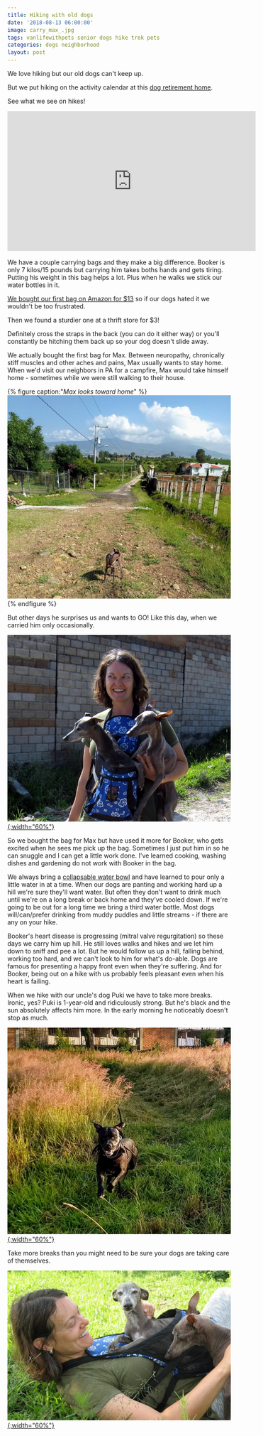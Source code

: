 ```yaml
---
title: Hiking with old dogs
date: '2018-08-13 06:00:00'
image: carry_max_.jpg
tags: vanlifewithpets senior dogs hike trek pets
categories: dogs neighborhood
layout: post
---
```


We love hiking but our old dogs can't keep up.

But we put hiking on the activity calendar at this [dog retirement home](https://reverdecer.annalisagross.com/2018/08/05/dog-retirement-home/).

See what we see on hikes!

<iframe width="560" height="315" src="https://www.youtube-nocookie.com/embed/K0gsOxdYuWk" frameborder="0" allow="autoplay; encrypted-media" allowfullscreen></iframe>

We have a couple carrying bags and they make a big difference. Booker is only 7 kilos/15 pounds but carrying him takes boths hands and gets tiring. Putting his weight in this bag helps a lot. Plus when he walks we stick our water bottles in it.

[We bought our first bag on Amazon for $13](https://www.amazon.com/gp/product/B073WZJCKQ/ref=as_li_tl?ie=UTF8&tag=annalisa144-20&camp=1789&creative=9325&linkCode=as2&creativeASIN=B073WZJCKQ&linkId=ee102aa602c4cda4badaa382ae4f1e84) so if our dogs hated it we wouldn't be too frustrated.

Then we found a sturdier one at a thrift store for $3! 

Definitely cross the straps in the back (you can do it either way) or you'll constantly be hitching them back up so your dog doesn't slide away.

We actually bought the first bag for Max. Between neuropathy, chronically stiff muscles and other aches and pains, Max usually wants to stay home. When we'd visit our neighbors in PA for a campfire, Max would take himself home - sometimes while we were still walking to their house.

{% figure caption:"*Max looks toward home*" %}
[![](/images/max_looks_home_.jpg)](/images/max_looks_home.jpg)
{% endfigure %}

But other days he surprises us and wants to GO! Like this day, when we carried him only occasionally.

[![](/images/anna_carry_grey_dogs_.jpg){:width="60%"}](/images/anna_carry_grey_dogs.jpg)

So we bought the bag for Max but have used it more for Booker, who gets excited when he sees me pick up the bag. Sometimes I just put him in so he can snuggle and I can get a little work done. I've learned cooking, washing dishes and gardening do not work with Booker in the bag.

We always bring a [collapsable water bowl](https://www.amazon.com/gp/product/B019B53YVQ/ref=as_li_tl?ie=UTF8&tag=annalisa144-20&camp=1789&creative=9325&linkCode=as2&creativeASIN=B019B53YVQ&linkId=d98256623c8917a82b7a5155d496cf1c) and have learned to pour only a little water in at a time. When our dogs are panting and working hard up a hill we're sure they'll want water. But often they don't want to drink much until we're on a long break or back home and they've cooled down. If we're going to be out for a long time we bring a third water bottle. Most dogs will/can/prefer drinking from muddy puddles and little streams - if there are any on your hike.

Booker's heart disease is progressing (mitral valve regurgitation) so these days we carry him up hill. He still loves walks and hikes and we let him down to sniff and pee a lot. But he would follow us up a hill, falling behind, working too hard, and we can't look to him for what's do-able. Dogs are famous for presenting a happy front even when they're suffering. And for Booker, being out on a hike with us probably feels pleasant even when his heart is failing.

When we hike with our uncle's dog Puki we have to take more breaks. Ironic, yes? Puki is 1-year-old and ridiculously strong. But he's black and the sun absolutely affects him more. In the early morning he noticeably doesn't stop as much.

[![](/images/puki_rabbit_.jpg){:width="60%"}](/images/puki_rabbit.jpg)

Take more breaks than you might need to be sure your dogs are taking care of themselves.

[![](/images/anna_grey_dogs_field_.jpg){:width="60%"}](/images/anna_grey_dogs_field.jpg)